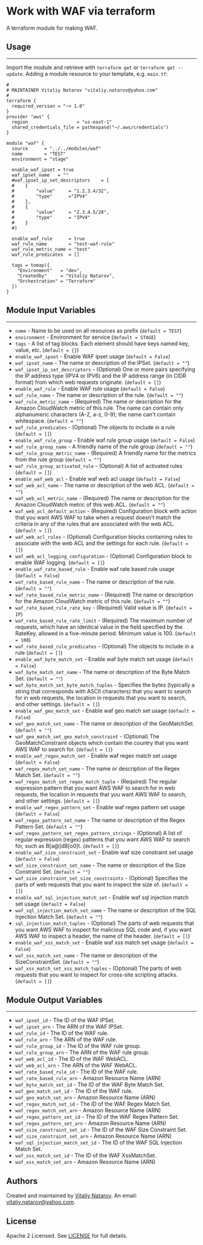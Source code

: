 # Work with WAF via terraform

A terraform module for making WAF.


## Usage
----------------------
Import the module and retrieve with ```terraform get``` or ```terraform get --update```. Adding a module resource to your template, e.g. `main.tf`:

```
#
# MAINTAINER Vitaliy Natarov "vitaliy.natarov@yahoo.com"
#
terraform {
  required_version = "~> 1.0"
}
provider "aws" {
  region                  = "us-east-1"
  shared_credentials_file = pathexpand("~/.aws/credentials")
}

module "waf" {
  source      = "../../modules/waf"
  name        = "TEST"
  environment = "stage"

  enable_waf_ipset = true
  waf_ipset_name   = ""
  #waf_ipset_ip_set_descriptors    = [
  #    {
  #        "value"     = "1.2.3.4/32",
  #        "type"      ="IPV4"
  #    },
  #    {
  #        "value"     = "2.3.4.5/28",
  #        "type"      = "IPV4"
  #    }
  #]

  enable_waf_rule      = true
  waf_rule_name        = "test-waf-rule"
  waf_rule_metric_name = "test"
  waf_rule_predicates  = []

  tags = tomap({
    "Environment"   = "dev",
    "Createdby"     = "Vitaliy Natarov",
    "Orchestration" = "Terraform"
  })
}
```

## Module Input Variables
----------------------
- `name` - Name to be used on all resources as prefix (`default = TEST`)
- `environment` - Environment for service (`default = STAGE`)
- `tags` - A list of tag blocks. Each element should have keys named key, value, etc. (`default = {}`)
- `enable_waf_ipset` - Enable WAF ipset usage (`default = False`)
- `waf_ipset_name` - The name or description of the IPSet. (`default = ""`)
- `waf_ipset_ip_set_descriptors` - (Optional) One or more pairs specifying the IP address type (IPV4 or IPV6) and the IP address range (in CIDR format) from which web requests originate. (`default = []`)
- `enable_waf_rule` - Enable WAF rule usage (`default = False`)
- `waf_rule_name` - The name or description of the rule. (`default = ""`)
- `waf_rule_metric_name` - (Required) The name or description for the Amazon CloudWatch metric of this rule. The name can contain only alphanumeric characters (A-Z, a-z, 0-9); the name can't contain whitespace. (`default = ""`)
- `waf_rule_predicates` - (Optional) The objects to include in a rule (`default = []`)
- `enable_waf_rule_group` - Enable waf rule group usage (`default = False`)
- `waf_rule_group_name` - A friendly name of the rule group (`default = ""`)
- `waf_rule_group_metric_name` - (Required) A friendly name for the metrics from the rule group (`default = ""`)
- `waf_rule_group_activated_rule` - (Optional) A list of activated rules (`default = []`)
- `enable_waf_web_acl` - Enable waf web acl usage (`default = False`)
- `waf_web_acl_name` - The name or description of the web ACL. (`default = ""`)
- `waf_web_acl_metric_name` - (Required) The name or description for the Amazon CloudWatch metric of this web ACL. (`default = ""`)
- `waf_web_acl_default_action` - (Required) Configuration block with action that you want AWS WAF to take when a request doesn't match the criteria in any of the rules that are associated with the web ACL. (`default = []`)
- `waf_web_acl_rules` - (Optional) Configuration blocks containing rules to associate with the web ACL and the settings for each rule. (`default = []`)
- `waf_web_acl_logging_configuration` - (Optional) Configuration block to enable WAF logging. (`default = []`)
- `enable_waf_rate_based_rule` - Enable waf rate based rule usage (`default = False`)
- `waf_rate_based_rule_name` - The name or description of the rule. (`default = ""`)
- `waf_rate_based_rule_metric_name` - (Required) The name or description for the Amazon CloudWatch metric of this rule. (`default = ""`)
- `waf_rate_based_rule_rate_key` - (Required) Valid value is IP. (`default = IP`)
- `waf_rate_based_rule_rate_limit` - (Required) The maximum number of requests, which have an identical value in the field specified by the RateKey, allowed in a five-minute period. Minimum value is 100. (`default = 100`)
- `waf_rate_based_rule_predicates` - (Optional) The objects to include in a rule (`default = []`)
- `enable_waf_byte_match_set` - Enable waf byte match set usage (`default = False`)
- `waf_byte_match_set_name` - The name or description of the Byte Match Set. (`default = ""`)
- `waf_byte_match_set_byte_match_tuples` - Specifies the bytes (typically a string that corresponds with ASCII characters) that you want to search for in web requests, the location in requests that you want to search, and other settings. (`default = []`)
- `enable_waf_geo_match_set` - Enable waf geo match set usage (`default = False`)
- `waf_geo_match_set_name` - The name or description of the GeoMatchSet. (`default = ""`)
- `waf_geo_match_set_geo_match_constraint` - (Optional) The GeoMatchConstraint objects which contain the country that you want AWS WAF to search for. (`default = []`)
- `enable_waf_regex_match_set` - Enable waf regex match set usage (`default = False`)
- `waf_regex_match_set_name` - The name or description of the Regex Match Set. (`default = ""`)
- `waf_regex_match_set_regex_match_tuple` - (Required) The regular expression pattern that you want AWS WAF to search for in web requests, the location in requests that you want AWS WAF to search, and other settings. (`default = []`)
- `enable_waf_regex_pattern_set` - Enable waf regex pattern set usage (`default = False`)
- `waf_regex_pattern_set_name` - The name or description of the Regex Pattern Set. (`default = ""`)
- `waf_regex_pattern_set_regex_pattern_strings` - (Optional) A list of regular expression (regex) patterns that you want AWS WAF to search for, such as B[a@]dB[o0]t. (`default = []`)
- `enable_waf_size_constraint_set` - Enable waf size constraint set usage (`default = False`)
- `waf_size_constraint_set_name` - The name or description of the Size Constraint Set. (`default = ""`)
- `waf_size_constraint_set_size_constraints` - (Optional) Specifies the parts of web requests that you want to inspect the size of. (`default = []`)
- `enable_waf_sql_injection_match_set` - Enable waf sql injection match set usage (`default = False`)
- `waf_sql_injection_match_set_name` - The name or description of the SQL Injection Match Set. (`default = ""`)
- `sql_injection_match_tuples` - (Optional) The parts of web requests that you want AWS WAF to inspect for malicious SQL code and, if you want AWS WAF to inspect a header, the name of the header. (`default = []`)
- `enable_waf_xss_match_set` - Enable waf xss match set usage (`default = False`)
- `waf_xss_match_set_name` - The name or description of the SizeConstraintSet. (`default = ""`)
- `waf_xss_match_set_xss_match_tuples` - (Optional) The parts of web requests that you want to inspect for cross-site scripting attacks. (`default = []`)

## Module Output Variables
----------------------
- `waf_ipset_id` - The ID of the WAF IPSet.
- `waf_ipset_arn` - The ARN of the WAF IPSet.
- `waf_rule_id` - The ID of the WAF rule.
- `waf_rule_arn` - The ARN of the WAF rule.
- `waf_rule_group_id` - The ID of the WAF rule group.
- `waf_rule_group_arn` - The ARN of the WAF rule group.
- `waf_web_acl_id` - The ID of the WAF WebACL.
- `waf_web_acl_arn` - The ARN of the WAF WebACL.
- `waf_rate_based_rule_id` - The ID of the WAF rule.
- `waf_rate_based_rule_arn` - Amazon Resource Name (ARN)
- `waf_byte_match_set_id` - The ID of the WAF Byte Match Set.
- `waf_geo_match_set_id` - The ID of the WAF rule.
- `waf_geo_match_set_arn` - Amazon Resource Name (ARN)
- `waf_regex_match_set_id` - The ID of the WAF Regex Match Set.
- `waf_regex_match_set_arn` - Amazon Resource Name (ARN)
- `waf_regex_pattern_set_id` - The ID of the WAF Regex Pattern Set.
- `waf_regex_pattern_set_arn` - Amazon Resource Name (ARN)
- `waf_size_constraint_set_id` - The ID of the WAF Size Constraint Set.
- `waf_size_constraint_set_arn` - Amazon Resource Name (ARN)
- `waf_sql_injection_match_set_id` - The ID of the WAF SQL Injection Match Set.
- `waf_xss_match_set_id` - The ID of the WAF XssMatchSet.
- `waf_xss_match_set_arn` - Amazon Resource Name (ARN)


## Authors

Created and maintained by [Vitaliy Natarov](https://github.com/SebastianUA). An email: [vitaliy.natarov@yahoo.com](vitaliy.natarov@yahoo.com).

## License

Apache 2 Licensed. See [LICENSE](https://github.com/SebastianUA/terraform/blob/master/LICENSE) for full details.
